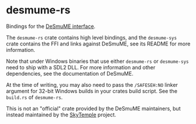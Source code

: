 desmume-rs
==========

Bindings for the [DeSmuME interface](https://github.com/tasemulators/desmume/blob/master/desmume/README.INT).

The `desmume-rs` crate contains high level bindings, and the `desmume-sys` crate contains the FFI and 
links against DeSmuME, see its README for more information.

Note that under Windows binaries that use either `desmume-rs` or `desmume-sys` need to ship with a SDL2 DLL.
For more information and other dependencies, see the documentation of DeSmuME.

At the time of writing, you may also need to pass the `/SAFESEH:NO` linker argument for 32-bit Windows builds in
your crates build script. See the `build.rs` of `desmume-rs`.

This is not an "official" crate provided by the DeSmuME maintainers, but instead maintained by the 
[SkyTemple](https://skytemple.org) project.

